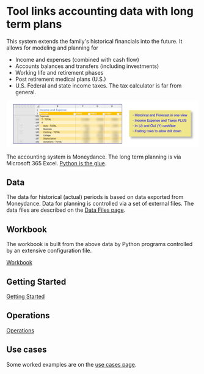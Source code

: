 # Tool links accounting data with long term plans

This system extends the family's historical financials into the future.  It allows for modeling and planning for 

- Income and expenses (combined with cash flow)
- Accounts balances and transfers (including investments)
- Working life and retirement phases
- Post retirement medical plans (U.S.)
- U.S. Federal and state income taxes. The tax calculator is far from general.


![Demo](./assets/images/iande_top_view.png "Display of the IandE tab")

The accounting system is Moneydance.  The long term planning is via Microsoft 365 Excel. [Python is the glue](./python.md).

## Data

The data for historical (actual) periods is based on data exported from Moneydance. Data for planning is controlled via a set of external files. The data files are described on the [Data Files page](./data_files.md).


## Workbook

The workbook is built from the above data by Python programs controlled by an extensive configuration file.

[Workbook](workbook.md)

## Getting Started

[Getting Started](./configuration_summary.md)

## Operations

[Operations](operations.md)

## Use cases

Some worked examples are on the [use cases page](./use_cases.md).




